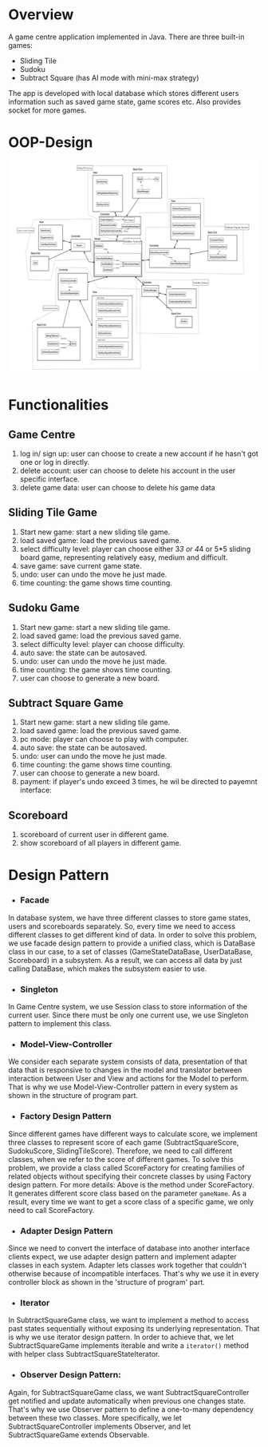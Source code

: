 # Overview
A game centre application implemented in Java. There are three built-in games:
- Sliding Tile
- Sudoku
- Subtract Square (has AI mode with mini-max strategy)

The app is developed with local database which stores different users information such as saved game state, game scores etc. Also provides socket for more games.

# OOP-Design

<img src='demo/structure.png'>

# Functionalities
## Game Centre
1. log in/ sign up: user can choose to create a new account if he hasn't got one or log in directly.
2. delete account: user can choose to delete his account in the user specific interface.
3. delete game data: user can choose to delete his game data

## Sliding Tile Game
1. Start new game: start a new sliding tile game.
2. load saved game: load the previous saved game.
5. select difficulty level: player can choose either 3*3 or 4*4 or 5*5 sliding board game, representing relatively easy, medium and difficult.
6. save game: save current game state.
7. undo: user can undo the move he just made.
8. time counting: the game shows time counting.

## Sudoku Game
1. Start new game: start a new sliding tile game.
2. load saved game: load the previous saved game.
5. select difficulty level: player can choose difficulty.
6. auto save: the state can be autosaved.
7. undo: user can undo the move he just made.
8. time counting: the game shows time counting.
9. user can choose to generate a new board.

## Subtract Square Game
1. Start new game: start a new sliding tile game.
2. load saved game: load the previous saved game.
5. pc mode: player can choose to play with computer.
6. auto save: the state can be autosaved.
7. undo: user can undo the move he just made.
8. time counting: the game shows time counting.
9. user can choose to generate a new board.
10. payment: if player's undo exceed 3 times, he wil be directed to payemnt interface:

## Scoreboard
1. scoreboard of current user in different game.
2. show scoreboard of all players in different game.

# Design Pattern
- ### Facade

In database system, we have three different classes to store game states, users and scoreboards separately. So, every time we need to access different classes to get different kind of data. In order to solve this problem, we use facade design pattern to provide a unified class, which is DataBase class in our case, to a set of classes (GameStateDataBase, UserDataBase, Scoreboard) in a subsystem. As a result, we can access all data by just calling DataBase, which makes the subsystem easier to use.

- ### Singleton

In Game Centre system, we use Session class to store information of the current user. Since there must be only one current use, we use Singleton pattern to implement this class. 

- ### Model-View-Controller
We consider each separate system consists of data, presentation of that data that is responsive to changes in the model and translator between interaction between User and View and actions for the Model to perform. That is why we use Model-View-Controller pattern in every system as shown in the structure of program part.

- ### Factory Design Pattern

Since different games have different ways to calculate score, we implement three classes to represent score of each game (SubtractSquareScore, SudokuScore, SlidingTileScore). Therefore, we need to call different classes, when we refer to the score of different games. To solve this problem, we provide a class called ScoreFactory for creating families of related objects without specifying their concrete classes by using Factory design pattern. For more details:
Above is the method under ScoreFactory. It generates different score class based on the parameter `gameName`. As a result, every time we want to get a score class of a specific game, we only need to call ScoreFactory.

- ### Adapter Design Pattern

Since we need to convert the interface of database into another interface clients expect, we use adapter design pattern and implement adapter classes in each system.  Adapter lets classes work together that couldn't otherwise because of incompatible interfaces. That's why we use it in every controller block as shown in the 'structure of program' part.

- ### Iterator

In SubtractSquareGame class, we want to implement a method to access past states sequentially without exposing its underlying representation. That is why we use iterator design pattern. In order to achieve that, we let SubtractSquareGame implements iterable<SubtractSquareState> and write a `iterator()` method with helper class SubtractSquareStateIterator.
  
- ### Observer Design Pattern:

Again, for SubtractSquareGame class, we want SubtractSquareController get notified and update automatically when previous one changes state. That's why we use Observer pattern to define a one-to-many dependency between these two classes. More specifically, we let SubtractSquareController implements Observer, and let SubtractSquareGame extends Observable.

